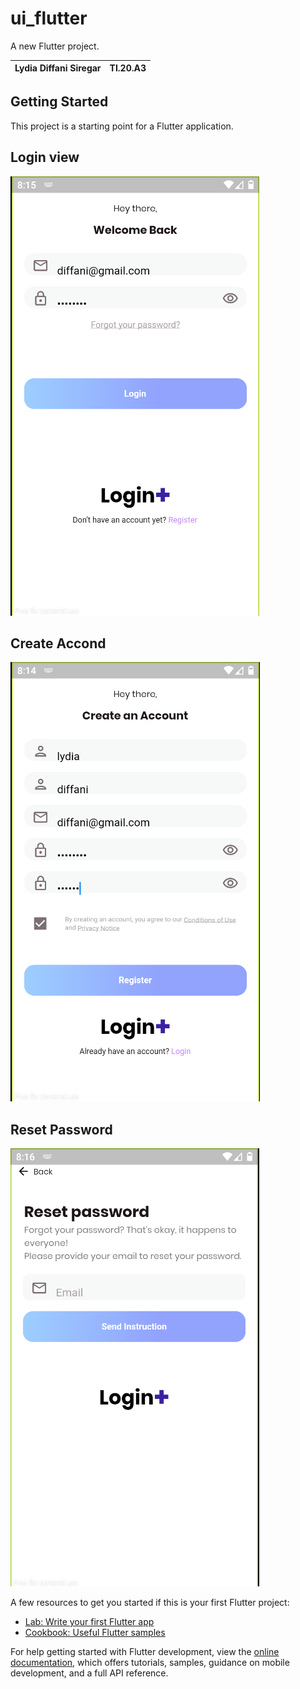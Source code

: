 # ui_flutter

A new Flutter project.


| Lydia Diffani Siregar | TI.20.A3 | 
| -------------- | --------|

## Getting Started

This project is a starting point for a Flutter application.

## Login view

![assets](assets/login.png)

## Create Accond

![assets](assets/create%20accond.png)

## Reset Password

![assets](assets/resetpass.png)

A few resources to get you started if this is your first Flutter project:

- [Lab: Write your first Flutter app](https://docs.flutter.dev/get-started/codelab)
- [Cookbook: Useful Flutter samples](https://docs.flutter.dev/cookbook)

For help getting started with Flutter development, view the
[online documentation](https://docs.flutter.dev/), which offers tutorials,
samples, guidance on mobile development, and a full API reference.
